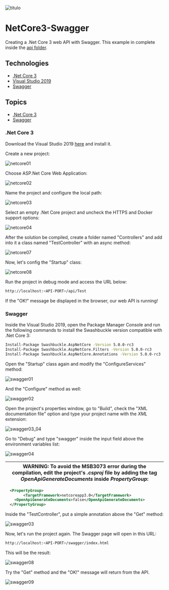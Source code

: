 ![titulo](/docs/titulo.JPG)

# NetCore3-Swagger

Creating a .Net Core 3 web API with Swagger. This example in complete inside the [api folder](https://github.com/lucianopereira86/NetCore3-Swagger/tree/dev/api).

## Technologies

- [.Net Core 3](https://docs.microsoft.com/pt-br/dotnet/core/whats-new/dotnet-core-3-0)
- [Visual Studio 2019](https://visualstudio.microsoft.com/pt-br/vs/)
- [Swagger](https://docs.microsoft.com/pt-br/aspnet/core/tutorials/getting-started-with-swashbuckle?view=aspnetcore-3.0&tabs=visual-studio)

## Topics

- [.Net Core 3](#net-core-3)
- [Swagger](#swagger)

### .Net Core 3

Download the Visual Studio 2019 [here](https://visualstudio.microsoft.com/pt-br/vs/) and install it.

Create a new project:

![netcore01](/docs/netcore01.JPG)

Choose ASP.Net Core Web Application:

![netcore02](/docs/netcore02.JPG)

Name the project and configure the local path:

![netcore03](/docs/netcore03.JPG)

Select an empty .Net Core project and uncheck the HTTPS and Docker support options:

![netcore04](/docs/netcore04.JPG)

After the solution be compiled, create a folder named "Controllers" and add into it a class named "TestController" with an async method:

![netcore07](/docs/netcore07.JPG)

Now, let's config the "Startup" class:

![netcore08](/docs/netcore08.JPG)

Run the project in debug mode and access the URL below:

```bash
http://localhost:<API-PORT>/api/Test
```

If the "OK!" message be displayed in the browser, our web API is running!

### Swagger

Inside the Visual Studio 2019, open the Package Manager Console and run the following commands to install the Swashbuckle version compatible with .Net Core 3:

```bash
Install-Package Swashbuckle.AspNetCore -Version 5.0.0-rc3
Install-Package Swashbuckle.AspNetCore.Filters -Version 5.0.0-rc3
Install-Package Swashbuckle.AspNetCore.Annotations -Version 5.0.0-rc3
```

Open the "Startup" class again and modify the "ConfigureServices" method:

![swagger01](/docs/swagger01.JPG)

And the "Configure" method as well:

![swagger02](/docs/swagger02.JPG)

Open the project's properties window, go to "Build", check the "XML documentation file" option and type your project name with the _XML_ extension:

![swagger03_04](/docs/swagger03_04.JPG)

Go to "Debug" and type "swagger" inside the input field above the environment variables list:

![swagger04](/docs/swagger04.JPG)

| WARNING: To avoid the MSB3073 error during the compilation, edit the project's _.csproj_ file by adding the tag _OpenApiGenerateDocuments_ inside _PropertyGroup_: |
| ------------------------------------------------------------------------------------------------------------------------------------------------------------------ |


```xml
  <PropertyGroup>
        <TargetFramework>netcoreapp3.0</TargetFramework>
	<OpenApiGenerateDocuments>false</OpenApiGenerateDocuments>
  </PropertyGroup>
```

Inside the "TestController", put a simple annotation above the "Get" method:

![swagger03](/docs/swagger03.JPG)

Now, let's run the project again. The Swagger page will open in this URL:

```bash
http://localhost:<API-PORT>/swagger/index.html
```

This will be the result:

![swagger08](/docs/swagger08.JPG)

Try the "Get" method and the "OK!" message will return from the API.

![swagger09](/docs/swagger09.JPG)
